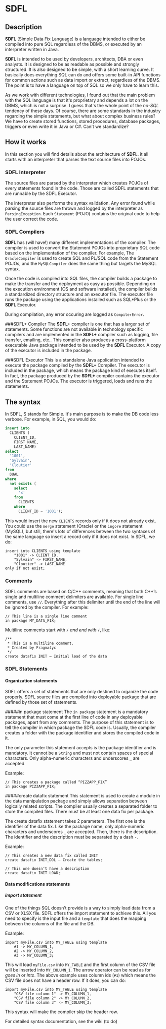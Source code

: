 # SDFL

## Description 
**SDFL** (Simple Data Fix Language) is a language intended to either be compiled into pure SQL regardless of the DBMS, or executed by an interpreter written in Java.

**SDFL** is intended to be used by developers, architects, DBA or even analysts. It is designed to be as readable as possible and strongly structured. It is also designed to be simple, with a short learning curve. It basically does everything SQL can do and offers some built-in API functions for common actions such as data import or extract, regardless of the DBMS. The point is to have a language on top of SQL so we only have to learn this. 

As we work with different technologies, I found out that the main problem with the SQL language is that it's proprietary and depends a lot on the DBMS, which is not a surprise. I guess that's the whole point of the *no-SQL* tendency of these days. Of course, there are some standards in the industry regarding the simple statements, but what about complex business rules? We have to create stored functions, stored procedures, database packages, triggers or even write it in Java or C#. Can't we standardize?

## How it works 
In this section you will find details about the architecture of **SDF**L. it all starts with an interpreter that parses the text source files into POJOs.

### SDFL Interpreter 
The source files are parsed by the interpreter which creates POJOs of every statements found in the code. Those are called SDFL statements that are runnable by the SDFL Executor.

The interpreter also performs the syntax validation. Any error found while parsing the source files are thrown and logged by the interpreter as <code>ParsingException</code>. Each <code>Statement</code> (POJO) contains the original code to help the user correct the code.

### SDFL Compilers 
**SDFL** has (will have!) many different implementations of the compiler. The compiler is used to convert the Statement POJOs into proprietary SQL code based on the implementation of the compiler. For example, The <code>OracleCompiler</code> is used to create SQL and PL/SQL code from the Statement POJOs, and the <code>MySQLCompiler</code> does the same thing but targets the MySQL syntax.

Once the code is compiled into SQL files, the compiler builds a package to make the transfer and the deployment as easy as possible. Depending on the execution environment (OS and software installed), the compiler builds a standardized directory structure and an executor file. The executor file runs the package using the applications installed such as SQL*Plus or the **SDFL** Executor.

During compilation, any error occuring are logged as <code>CompilerError</code>.

###SDFL+ Compiler 
The **SDFL+** compiler is one that has a larger set of statements. Some functions are not available in technology specific compilers and are implemented in the **SDFL+** compiler such as logging, file transfer, emailing, etc.. This compiler also produces a cross-platform executable Java package intended to be used by the **SDFL** Executor. A copy of the executor is included in the package.

###SDFL Executor 
This is a standalone Java application intended to execute the package compiled by the **SDFL+** Compiler. The executor is included in the package, which means the package kind of executes itself. In fact, the package produced by the **SDFL+** compiler contains the executor and the Statement POJOs. The executor is triggered, loads and runs the statements.

## The syntax
In SDFL, S stands for Simple. It's main purpose is to make the DB code less verbose. For example, in SQL, you would do:

```sql
insert into
  CLIENTS (
    CLIENT_ID,
    FIRST_NAME,
    LAST_NAME)
select
  '1001',
  'Sylvain',
  'Cloutier'
from 
  DUAL
where
  not exists (
    select 
      'x' 
    from 
      CLIENTS 
    where 
      CLIENT_ID = '1001');
```
This would insert the new <code>CLIENTS</code> records only if it does not already exist. You could use the <code>merge</code> statement (Oracle) or the <code>ingore</code> statement (MySQL), but still, there's lots of differences between the two syntaxes of the same language so insert a record only if it does not exist. In SDFL, we do:

```
insert into CLIENTS using template 
	"1001" -> CLIENT_ID,
	"Sylvain" -> FIRST_NAME,
	"Cloutier" -> LAST_NAME
only if not exist;
```

### Comments
SDFL comments are based on C/C++ comments, meaning that both C++’s single and multiline comment delimiters are available. For single line comments, use <code>//</code>. Everything after this delimiter until the end of the line will be ignored by the compiler. For example:

```
// This line is a single line comment
in package MY_DATA_FIX;
```

Multiline comments start with <code>/*</code> and end with <code>*/</code>, like:
```
/**
 * This is a multiline comment.
 * Created by Fragmatyc
 */
create datafix INIT – Initial load of the data
```

### SDFL Statements
#### Organization statements
SDFL offers a set of statements that are only destined to organize the code properly. SDFL source files are compiled into deployable package that are defined by those set of statements.

#####in package statement
The <code>in package</code> statement is a mandatory statement that must come at the first line of code in any deployable packages, apart from any comments. The purpose of this statement is to tell the compiler in which package the SDFL code is. Usually, the compiler creates a folder with the package identifier and stores the compiled code in it. 

The only parameter this statement accepts is the package identifier and is mandatory. It cannot be a <code>String</code> and must not contain spaces of special characters. Only alpha-numeric characters and underscores <code>_</code> are accepted.

Example:
```
// This creates a package called “PIZZAPP_FIX”
in package PIZZAPP_FIX;
```

#####create datafix statement
This statement is used to create a module in the data manipulation package and simply allows separation between logically related scripts. The compiler usually creates a separated folder to store the compiled files. There must be at least one data fix per package.

The create datafix statement takes 2 parameters. The first one is the identifier of the data fix. Like the package name, only alpha-numeric characters and underscores <code>_</code> are accepted. Then, there is the description. The identifier and the description must be separated by a dash <code>-</code>.

Example:
```
// This creates a new data fix called INIT
create datafix INIT_DDL – Create the tables;

// This one doesn’t have a description
create datafix INIT_LOAD;
```

#### Data modifications statements
##### import statement
One of the things SQL doesn’t provide is a way to simply load data from a CSV or XLSX file. SDFL offers the import statement to achieve this. All you need to specify is the input file and a <code>template</code> that does the mapping between the columns of the file and the DB.

Example:
```
import myFile.csv into MY_TABLE using template
	#1 -> MY_COLUMN_1,
	#2 -> MY_COLUMN_2,
	#3 -> MY_COLUMN_3;
```

This will load <code>myFile.csv</code> into <code>MY_TABLE</code> and the first column of the CSV file will be inserted into <code>MY_COLUMN_1</code>. The arrow operator can be read as for *goes in* or *into*. The above example uses column ids (<code>#1</code>) which means the CSV file does not have a header row. If it does, you can do:
```
import myFile.csv into MY_TABLE using template
	"CSV file column 1" -> MY_COLUMN_1,
	"CSV file column 2" -> MY_COLUMN_2,
	"CSV file column 3" -> MY_COLUMN_3;
```
This syntax will make the compiler skip the header row.

For detailed syntax documentation, see the wiki (to do)

